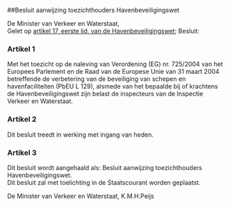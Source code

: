 <meta http-equiv='Content-Type' content='text/html; charset=utf-8' />

##Besluit aanwijzing toezichthouders Havenbeveiligingswet

De Minister van Verkeer en Waterstaat,  
Gelet op [artikel 17, eerste lid, van de Havenbeveiligingswet](../../../../../../wet/havenbeveiligingswet/BWBR0016991/README.md);
Besluit:    

### Artikel  1  

Met het toezicht op de naleving van Verordening (EG) nr. 725/2004 van het Europees Parlement en de Raad van de Europese Unie van 31 maart 2004 betreffende de verbetering van de beveiliging van schepen en havenfaciliteiten (PbEU L 129), alsmede van het bepaalde bij of krachtens de Havenbeveiligingswet zijn belast de inspecteurs van de Inspectie Verkeer en Waterstaat.  

### Artikel  2  

Dit besluit treedt in werking met ingang van heden.  

### Artikel  3  

Dit besluit wordt aangehaald als: Besluit aanwijzing toezichthouders Havenbeveiligingswet.  
Dit besluit zal met toelichting in de Staatscourant worden geplaatst.   

De 
Minister van Verkeer en Waterstaat, 
K.M.H.Peijs    
